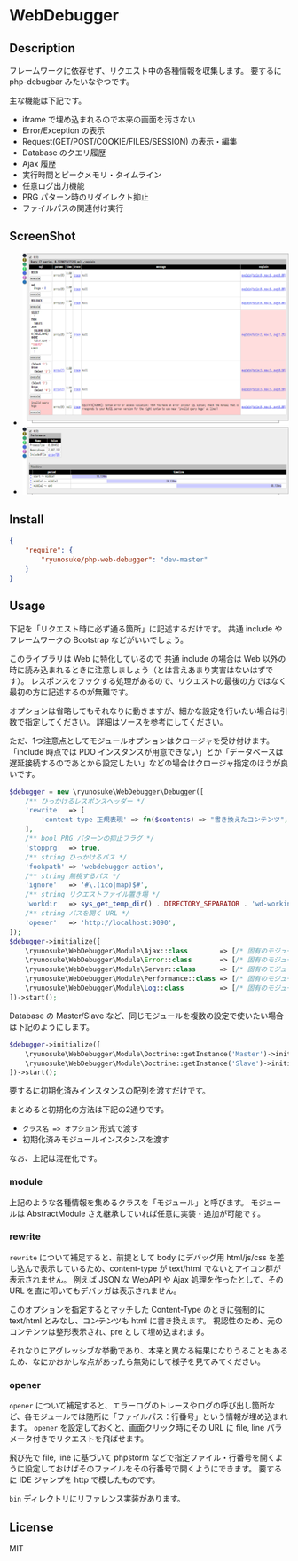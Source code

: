 WebDebugger
====

## Description

フレームワークに依存せず、リクエスト中の各種情報を収集します。
要するに php-debugbar みたいなやつです。

主な機能は下記です。

- iframe で埋め込まれるので本来の画面を汚さない
- Error/Exception の表示
- Request(GET/POST/COOKIE/FILES/SESSION) の表示・編集
- Database のクエリ履歴
- Ajax 履歴
- 実行時間とピークメモリ・タイムライン
- 任意ログ出力機能
- PRG パターン時のリダイレクト抑止
- ファイルパスの関連付け実行

## ScreenShot

- ![ScreenShot](ss-Database.png)
- ![ScreenShot](ss-Performance.png)

## Install

```json
{
    "require": {
        "ryunosuke/php-web-debugger": "dev-master"
    }
}
```

## Usage

下記を「リクエスト時に必ず通る箇所」に記述するだけです。
共通 include や フレームワークの Bootstrap などがいいでしょう。

このライブラリは Web に特化しているので 共通 include の場合は Web 以外の時に読み込まれるときに注意しましょう（とは言えあまり実害はないはずです）。
レスポンスをフックする処理があるので、リクエストの最後の方ではなく最初の方に記述するのが無難です。

オプションは省略してもそれなりに動きますが、細かな設定を行いたい場合は引数で指定してください。
詳細はソースを参考にしてください。

ただ、1つ注意点としてモジュールオプションはクロージャを受け付けます。
「include 時点では PDO インスタンスが用意できない」とか「データベースは遅延接続するのであとから設定したい」などの場合はクロージャ指定のほうが良いです。

```php
$debugger = new \ryunosuke\WebDebugger\Debugger([
    /** ひっかけるレスポンスヘッダー */
    'rewrite'  => [
        'content-type 正規表現' => fn($contents) => "書き換えたコンテンツ",
    ],
    /** bool PRG パターンの抑止フラグ */
    'stopprg'  => true,
    /** string ひっかけるパス */
    'fookpath' => 'webdebugger-action',
    /** string 無視するパス */
    'ignore'   => '#\.(ico|map)$#',
    /** string リクエストファイル置き場 */
    'workdir'  => sys_get_temp_dir() . DIRECTORY_SEPARATOR . 'wd-working',
    /** string パスを開く URL */
    'opener'   => 'http://localhost:9090',
]);
$debugger->initialize([
    \ryunosuke\WebDebugger\Module\Ajax::class        => [/* 固有のモジュールオプション */],
    \ryunosuke\WebDebugger\Module\Error::class       => [/* 固有のモジュールオプション */],
    \ryunosuke\WebDebugger\Module\Server::class      => [/* 固有のモジュールオプション */],
    \ryunosuke\WebDebugger\Module\Performance::class => [/* 固有のモジュールオプション */],
    \ryunosuke\WebDebugger\Module\Log::class         => [/* 固有のモジュールオプション */],
])->start();
```

Database の Master/Slave など、同じモジュールを複数の設定で使いたい場合は下記のようにします。

```php
$debugger->initialize([
    \ryunosuke\WebDebugger\Module\Doctrine::getInstance('Master')->initialize(['connection' => $masterConnection]),
    \ryunosuke\WebDebugger\Module\Doctrine::getInstance('Slave')->initialize(['connection' => $slaveConnection]),
])->start();
```

要するに初期化済みインスタンスの配列を渡すだけです。

まとめると初期化の方法は下記の2通りです。

-  `クラス名 => オプション` 形式で渡す
- 初期化済みモジュールインスタンスを渡す

なお、上記は混在化です。

### module

上記のような各種情報を集めるクラスを「モジュール」と呼びます。
モジュールは AbstractModule さえ継承していれば任意に実装・追加が可能です。

### rewrite

`rewrite` について補足すると、前提として body にデバッグ用 html/js/css を差し込んで表示しているため、content-type が text/html でないとアイコン群が表示されません。
例えば JSON な WebAPI や Ajax 処理を作ったとして、その URL を直に叩いてもデバッガは表示されません。

このオプションを指定するとマッチした Content-Type のときに強制的に text/html とみなし、コンテンツも html に書き換えます。
視認性のため、元のコンテンツは整形表示され、pre として埋め込まれます。

それなりにアグレッシブな挙動であり、本来と異なる結果になりうることもあるため、なにかおかしな点があったら無効にして様子を見てみてください。

### opener

`opener` について補足すると、エラーログのトレースやログの呼び出し箇所など、各モジュールでは随所に「ファイルパス：行番号」という情報が埋め込まれます。
`opener` を設定しておくと、画面クリック時にその URL に file, line パラメータ付きでリクエストを飛ばせます。

飛び先で file, line に基づいて phpstorm などで指定ファイル・行番号を開くように設定しておけばそのファイルをその行番号で開くようにできます。
要するに IDE ジャンプを http で模したものです。

`bin` ディレクトリにリファレンス実装があります。

## License

MIT

